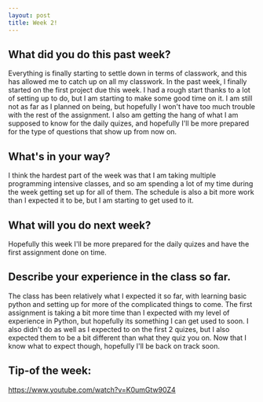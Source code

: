```yaml
---
layout: post
title: Week 2!
---
```


## What did you do this past week? 
Everything is finally starting to settle down in terms of classwork, and this has allowed me to catch up on all my classwork. In the past week, I finally started on the first project due this week. I had a rough start thanks to a lot of setting up to do, but I am starting to make some good time on it. I am still not as far as I planned on being, but hopefully I won't have too much trouble with the rest of the assignment. I also am getting the hang of what I am supposed to know for the daily quizes, and hopefully I'll be more prepared for the type of questions that show up from now on.

## What's in your way? 
I think the hardest part of the week was that I am taking multiple programming intensive classes, and so am spending a lot of my time during the week getting set up for all of them. The schedule is also a bit more work than I expected it to be, but I am starting to get used to it.

## What will you do next week? 
Hopefully this week I'll be more prepared for the daily quizes and have the first assignment done on time.

## Describe your experience in the class so far.
The class has been relatively what I expected it so far, with learning basic python and setting up for more of the complicated things to come. The first assignment is taking a bit more time than I expected with my level of experience in Python, but hopefully its something I can get used to soon. I also didn't do as well as I expected to on the first 2 quizes, but I also expected them to be a bit different than what they quiz you on. Now that I know what to expect though, hopefully I'll be back on track soon.

## Tip-of the week:
https://www.youtube.com/watch?v=K0umGtw90Z4
